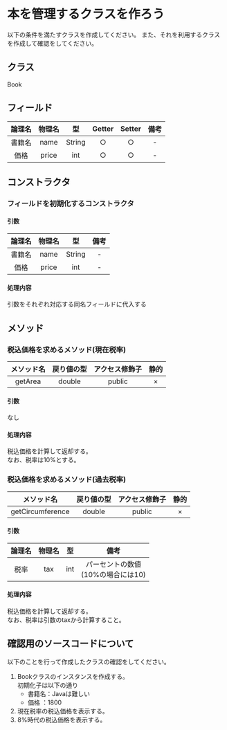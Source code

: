 # 本を管理するクラスを作ろう

以下の条件を満たすクラスを作成してください。
また、それを利用するクラスを作成して確認をしてください。

## クラス

Book

## フィールド

| 論理名 | 物理名 | 型 | Getter | Setter | 備考 | 
|:-:|:-:|:-:|:-:|:-:|:-:|
|書籍名| name | String | ○ | ○ | - |
|価格| price | int | ○ | ○ | - |

## コンストラクタ

### フィールドを初期化するコンストラクタ

#### 引数

| 論理名 | 物理名 | 型 | 備考 | 
|:-:|:-:|:-:|:-:|
|書籍名| name | String | - |
|価格| price | int | -  |

#### 処理内容

引数をそれぞれ対応する同名フィールドに代入する

## メソッド

### 税込価格を求めるメソッド(現在税率)

|メソッド名 | 戻り値の型 | アクセス修飾子 | 静的 | 
|:-:|:-:|:-:|:-:|
| getArea | double | public | × | 

#### 引数

なし

#### 処理内容

税込価格を計算して返却する。  
なお、税率は10%とする。

### 税込価格を求めるメソッド(過去税率)

|メソッド名 | 戻り値の型 | アクセス修飾子 | 静的 | 
|:-:|:-:|:-:|:-:|
| getCircumference | double | public | × | 

#### 引数

| 論理名 | 物理名 | 型 | 備考 | 
|:-:|:-:|:-:|:-:|
|税率| tax | int | パーセントの数値<br/>(10%の場合には10) |

#### 処理内容

税込価格を計算して返却する。  
なお、税率は引数のtaxから計算すること。

## 確認用のソースコードについて

以下のことを行って作成したクラスの確認をしてください。

1. Bookクラスのインスタンスを作成する。  
  初期化子は以下の通り
    - 書籍名：Javaは難しい
    - 価格  ：1800
2. 現在税率の税込価格を表示する。  
3. 8%時代の税込価格を表示する。
